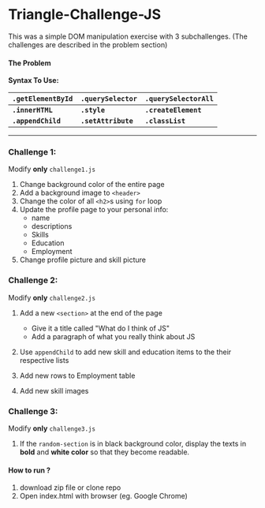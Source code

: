 # Triangle-Challenge-JS
This was a simple DOM manipulation exercise with 3 subchallenges. (The challenges are described in the problem section)

#### The Problem
**Syntax To Use:**

| `.getElementById` | `.querySelector` | `.querySelectorAll` |
| - | - | -|
| __`.innerHTML`__ | __`.style`__ | __`.createElement`__ |
| __`.appendChild`__ | __`.setAttribute`__ | __`.classList`__ |

---

### Challenge 1:

Modify **only** `challenge1.js`

1. Change background color of the entire page
1. Add a background image to `<header>`
1. Change the color of all `<h2>`s using `for` loop
1. Update the profile page to your personal info:
    - name
    - descriptions
    - Skills
    - Education
    - Employment
1. Change profile picture and skill picture


### Challenge 2:

Modify **only** `challenge2.js`

1. Add a new `<section>` at the end of the page
    - Give it a title called "What do I think of JS"
    - Add a paragraph of what you really think about JS

1. Use `appendChild` to add new skill and education items to the their respective lists
1. Add new rows to Employment table
1. Add new skill images

### Challenge 3:
Modify **only** `challenge3.js`

1. If the `random-section` is in black background color, display the texts in **bold** and **white color** so that they become readable.


#### How to run ?
1. download zip file or clone repo
2. Open index.html with browser (eg. Google Chrome)
